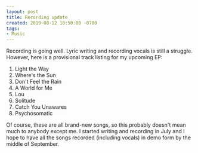 ```yaml
---
layout: post
title: Recording update
created: 2019-08-12 10:50:00 -0700
tags:
- Music
---
```

Recording is going well. Lyric writing and recording vocals is still a struggle. However, here is a provisional track listing for my upcoming EP:

1. Light the Way
2. Where's the Sun
3. Don't Feel the Rain
4. A World for Me
5. Lou
6. Solitude
7. Catch You Unawares
8. Psychosomatic

Of course, these are all brand-new songs, so this probably doesn't mean much to anybody except me. I started writing and recording in July and I hope to have all the songs recorded (including vocals) in demo form by the middle of September.
